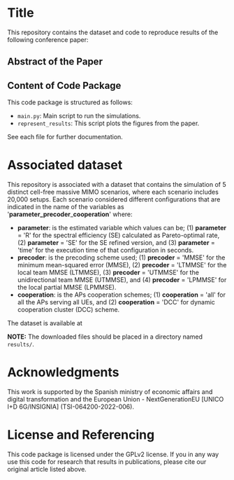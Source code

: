 # Title

This repository contains the dataset and code to reproduce results of the following conference paper:

## Abstract of the Paper


## Content of Code Package

This code package is structured as follows:

- `main.py`: Main script to run the simulations.
- `represent_results`: This script plots the figures from the paper.

See each file for further documentation.

# Associated dataset

This repository is associated with a dataset that contains the simulation of 5 distinct cell-free massive MIMO scenarios, where each scenario includes 20,000 setups. Each scenario considered different configurations that are indicated in the name of the variables as '**parameter_precoder**_**cooperation**' where:

* **parameter**: is the estimated variable which values can be; (1) **parameter** = 'R' for the spectral efficiency (SE) calculated as Pareto-optimal rate, (2) **parameter** = 'SE' for the SE refined version, and (3) **parameter** = 'time' for the execution time of that configuration in seconds.
* **precoder**: is the precoding scheme used; (1) **precoder** = 'MMSE' for the minimum mean-squared error (MMSE), (2) **precoder** = 'LTMMSE' for the local team MMSE (LTMMSE), (3) **precoder** = 'UTMMSE' for the unidirectional team MMSE (UTMMSE), and (4) **precoder** = 'LPMMSE' for the local partial MMSE (LPMMSE).
* **cooperation**: is the APs cooperation schemes; (1) **cooperation** = 'all' for all the APs serving all UEs, and (2) **cooperation** = 'DCC' for dynamic cooperation cluster (DCC) scheme.

The dataset is available at

**NOTE:** The downloaded files should be placed in a directory named `results/`.

# Acknowledgments

This work is supported by the Spanish ministry of economic affairs and digital transformation and the European Union - NextGenerationEU [UNICO I+D 6G/INSIGNIA] (TSI-064200-2022-006).

# License and Referencing

This code package is licensed under the GPLv2 license. If you in any way use this code for research that results in publications, please cite our original article listed above.
